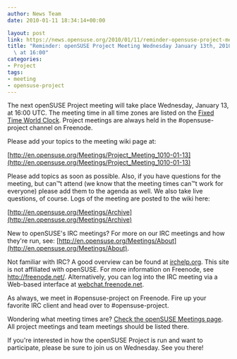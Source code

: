 ```yaml
---
author: News Team
date: 2010-01-11 18:34:14+00:00

layout: post
link: https://news.opensuse.org/2010/01/11/reminder-opensuse-project-meeting-wednesday-january-13th-2010-at-1600/
title: "Reminder: openSUSE Project Meeting Wednesday January 13th, 2010\
  \ at 16:00"
categories:
- Project
tags:
- meeting
- opensuse-project
---
```

The next openSUSE Project meeting will take place Wednesday, January 13, at 16:00 UTC. The meeting time in all time zones are listed on the [Fixed Time World Clock](http://bit.ly/56NvZu). Project meetings are always held in the #opensuse-project channel on Freenode.

Please add your topics to the meeting wiki page at:

[http://en.opensuse.org/Meetings/Project_Meeting_1010-01-13](http://en.opensuse.org/Meetings/Project_Meeting_1010-01-13)

Please add topics as soon as possible. Also, if you have questions for the meeting, but can™t attend (we know that the meeting times can™t work for everyone) please add them to the agenda as well. We also take live questions, of course. Logs of the meeting are posted to the wiki here:

[http://en.opensuse.org/Meetings/Archive](http://en.opensuse.org/Meetings/Archive)

New to openSUSE's IRC meetings? For more on our IRC meetings and how they're run, see: [http://en.opensuse.org/Meetings/About](http://en.opensuse.org/Meetings/About).

Not familiar with IRC? A good overview can be found at [irchelp.org](http://www.irchelp.org/). This site is not affiliated with openSUSE. For more information on Freenode, see http://freenode.net/. Alternatively, you can log into the IRC meeting via a Web-based interface at [webchat.freenode.net](http://webchat.freenode.net/?channels=opensuse-project).

As always, we meet in #opensuse-project on Freenode. Fire up your favorite IRC client and head over to #opensuse-project.

Wondering what meeting times are? [Check the openSUSE Meetings page](http://en.opensuse.org/Meetings). All project meetings and team meetings should be listed there.

If you're interested in how the openSUSE Project is run and want to participate, please be sure to join us on Wednesday. See you there!		
